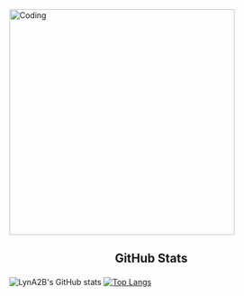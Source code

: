 
 <img align="center" alt="Coding" width="400" src="https://tenor.com/biHaa.gif">
 
## <p align="center"> GitHub Stats
![LynA2B's GitHub stats](https://github-readme-stats.vercel.app/api?username=LynA2B&show_icons=true&theme=tokyonight) [![Top Langs](https://github-readme-stats.vercel.app/api/top-langs/?username=LynA2B&layout=donut&show_icons=true&theme=tokyonight)](https://github.com/anuraghazra/github-readme-stats) 
<!--
**LynA2B/LynA2B** is a ✨ _special_ ✨ repository because its `README.md` (this file) appears on your GitHub profile.

Here are some ideas to get you started:

- 🔭 I’m currently working on ...
- 🌱 I’m currently learning ...
- 👯 I’m looking to collaborate on ...
- 🤔 I’m looking for help with ...
- 💬 Ask me about ...
- 📫 How to reach me: ...
- 😄 Pronouns: ...
- ⚡ Fun fact: ...
-->
